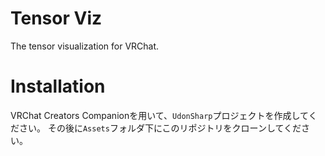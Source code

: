 # Tensor Viz
The tensor visualization for VRChat.

# Installation
VRChat Creators Companionを用いて、`UdonSharp`プロジェクトを作成してください。
その後に`Assets`フォルダ下にこのリポジトリをクローンしてください。